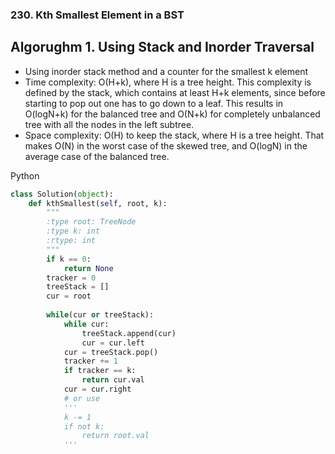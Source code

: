 ### 230. Kth Smallest Element in a BST
## Algorughm 1. Using Stack and Inorder Traversal
- Using inorder stack method and a counter for the smallest k element
- Time complexity: O(H+k), where H is a tree height. This complexity is defined by the stack, which contains at least H+k elements, since before starting to pop out one has to go down to a leaf. This results in O(logN+k) for the balanced tree and O(N+k) for completely unbalanced tree with all the nodes in the left subtree.
- Space complexity: O(H) to keep the stack, where H is a tree height. That makes O(N) in the worst case of the skewed tree, and O(logN) in the average case of the balanced tree.

Python
```python
class Solution(object):
    def kthSmallest(self, root, k):
        """
        :type root: TreeNode
        :type k: int
        :rtype: int
        """
        if k == 0:
            return None
        tracker = 0
        treeStack = []
        cur = root
        
        while(cur or treeStack):
            while cur:
                treeStack.append(cur)
                cur = cur.left
            cur = treeStack.pop()
            tracker += 1
            if tracker == k:
                return cur.val
            cur = cur.right
            # or use 
            '''
            k -= 1
            if not k:
                return root.val
            '''
```
